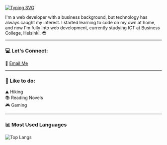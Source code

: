 [![Typing SVG](https://readme-typing-svg.demolab.com/?lines=Welcome,+I'm+Mahfuz+Shihab;A+Crazy+Fullstack+Webdeveloper)](https://git.io/typing-svg)


  I'm a web developer with a business background, but technology has always caught my interest. I started learning to code on my own at home, and now I'm fully into web development, currently studying ICT at Business College, Helsinki. 😎


---

### 💻 Let's Connect:

📩 [Email Me](mailto:mahfuzshihab.fin@gmail.com)  

---

### 🤘 Like to do:

⛰️ Hiking  
📚 Reading Novels  
🎮 Gaming

---

### 📊 Most Used Languages

  <img src="https://github-readme-stats.vercel.app/api/top-langs/?username=mahfuzshihab&layout=compact&cache_seconds=86400" alt="Top Langs" />



